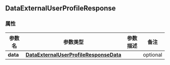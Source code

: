 <a name="DataExternalUserProfileResponse"></a>
## DataExternalUserProfileResponse
### 属性
参数名 | 参数类型 | 参数描述 | 备注
------------ | ------------- | ------------- | -------------
**data** | [**DataExternalUserProfileResponseData**](#DataExternalUserProfileResponseData) |  |  optional

<markdown src="./DataExternalUserProfileResponseData.md"/>
